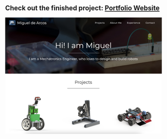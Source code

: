 ## Check out the finished project: [Portfolio Website](https://migdea11.github.io/)

[<img src="/assets/img/screenshot.png">](https://migdea11.github.io/)
